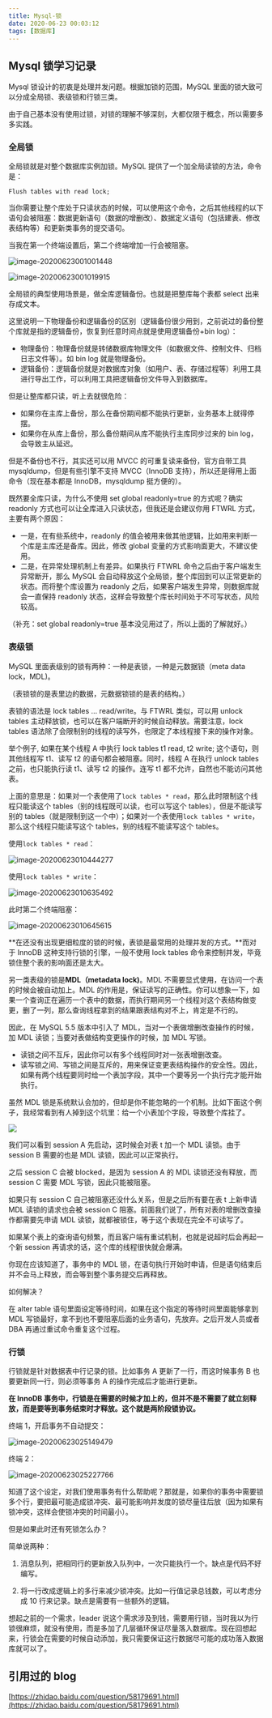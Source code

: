 ```yaml
---
title: Mysql-锁
date: 2020-06-23 00:03:12
tags: [数据库]
---
```


## Mysql 锁学习记录

Mysql 锁设计的初衷是处理并发问题。根据加锁的范围，MySQL 里面的锁大致可以分成全局锁、表级锁和行锁三类。

由于自己基本没有使用过锁，对锁的理解不够深刻，大都仅限于概念，所以需要多多实践。

### 全局锁

全局锁就是对整个数据库实例加锁。MySQL 提供了一个加全局读锁的方法，命令是：

```
Flush tables with read lock;
```

当你需要让整个库处于只读状态的时候，可以使用这个命令，之后其他线程的以下语句会被阻塞：数据更新语句（数据的增删改）、数据定义语句（包括建表、修改表结构等）和更新类事务的提交语句。

当我在第一个终端设置后，第二个终端增加一行会被阻塞。

![image-20200623001001448](/images/image-20200623001001448.png)

![image-20200623001019915](/images/image-20200623001019915.png)

全局锁的典型使用场景是，做全库逻辑备份。也就是把整库每个表都 select 出来存成文本。

这里说明一下物理备份和逻辑备份的区别（逻辑备份很少用到，之前说过的备份整个库就是指的逻辑备份，恢复到任意时间点就是使用逻辑备份+bin log）：

* 物理备份：物理备份就是转储数据库物理文件（如数据文件、控制文件、归档日志文件等）。如 bin log 就是物理备份。
* 逻辑备份：逻辑备份就是对数据库对象（如用户、表、存储过程等）利用工具进行导出工作，可以利用工具把逻辑备份文件导入到数据库。

但是让整库都只读，听上去就很危险：

* 如果你在主库上备份，那么在备份期间都不能执行更新，业务基本上就得停摆。
* 如果你在从库上备份，那么备份期间从库不能执行主库同步过来的 bin log，会导致主从延迟。

但是不备份也不行，其实还可以用 MVCC 的可重复读来备份，官方自带工具 mysqldump，但是有些引擎不支持 MVCC（InnoDB 支持），所以还是得用上面命令（现在基本都是 InnoDB，mysqldump 挺方便的）。

既然要全库只读，为什么不使用 set global readonly=true 的方式呢？确实 readonly 方式也可以让全库进入只读状态，但我还是会建议你用 FTWRL 方式，主要有两个原因：

* 一是，在有些系统中，readonly 的值会被用来做其他逻辑，比如用来判断一个库是主库还是备库。因此，修改 global 变量的方式影响面更大，不建议使用。
* 二是，在异常处理机制上有差异。如果执行 FTWRL 命令之后由于客户端发生异常断开，那么 MySQL 会自动释放这个全局锁，整个库回到可以正常更新的状态。而将整个库设置为 readonly 之后，如果客户端发生异常，则数据库就会一直保持 readonly 状态，这样会导致整个库长时间处于不可写状态，风险较高。

（补充：set global readonly=true 基本没见用过了，所以上面的了解就好。）

### 表级锁

MySQL 里面表级别的锁有两种：一种是表锁，一种是元数据锁（meta data lock，MDL)。

（表锁锁的是表里边的数据，元数据锁锁的是表的结构。）

表锁的语法是 lock tables … read/write。与 FTWRL 类似，可以用 unlock tables 主动释放锁，也可以在客户端断开的时候自动释放。需要注意，lock tables 语法除了会限制别的线程的读写外，也限定了本线程接下来的操作对象。

举个例子, 如果在某个线程 A 中执行 lock tables t1 read, t2 write; 这个语句，则其他线程写 t1、读写 t2 的语句都会被阻塞。同时，线程 A 在执行 unlock tables 之前，也只能执行读 t1、读写 t2 的操作。连写 t1 都不允许，自然也不能访问其他表。

上面的意思是：如果对一个表使用了`lock tables * read`，那么此时限制这个线程只能读这个 tables（别的线程既可以读，也可以写这个 tables），但是不能读写别的 tables（就是限制到这一个中）；如果对一个表使用`lock tables * write`，那么这个线程只能读写这个 tables，别的线程不能读写这个 tables。

使用`lock tables * read`：

![image-20200623010444277](/images/image-20200623010444277.png)

使用`lock tables * write`：

![image-20200623010635492](/images/image-20200623010635492.png)

此时第二个终端阻塞：

![image-20200623010645615](/images/image-20200623010645615.png)

**在还没有出现更细粒度的锁的时候，表锁是最常用的处理并发的方式。**而对于 InnoDB 这种支持行锁的引擎，一般不使用 lock tables 命令来控制并发，毕竟锁住整个表的影响面还是太大。

另一类表级的锁是**MDL（metadata lock)**。MDL 不需要显式使用，在访问一个表的时候会被自动加上。MDL 的作用是，保证读写的正确性。你可以想象一下，如果一个查询正在遍历一个表中的数据，而执行期间另一个线程对这个表结构做变更，删了一列，那么查询线程拿到的结果跟表结构对不上，肯定是不行的。

因此，在 MySQL 5.5 版本中引入了 MDL，当对一个表做增删改查操作的时候，加 MDL 读锁；当要对表做结构变更操作的时候，加 MDL 写锁。

* 读锁之间不互斥，因此你可以有多个线程同时对一张表增删改查。
* 读写锁之间、写锁之间是互斥的，用来保证变更表结构操作的安全性。因此，如果有两个线程要同时给一个表加字段，其中一个要等另一个执行完才能开始执行。

虽然 MDL 锁是系统默认会加的，但却是你不能忽略的一个机制。比如下面这个例子，我经常看到有人掉到这个坑里：给一个小表加个字段，导致整个库挂了。

![](/images/image-20200623020526036.png)

我们可以看到 session A 先启动，这时候会对表 t 加一个 MDL 读锁。由于 session B 需要的也是 MDL 读锁，因此可以正常执行。

之后 session C 会被 blocked，是因为 session A 的 MDL 读锁还没有释放，而 session C 需要 MDL 写锁，因此只能被阻塞。

如果只有 session C 自己被阻塞还没什么关系，但是之后所有要在表 t 上新申请 MDL 读锁的请求也会被 session C 阻塞。前面我们说了，所有对表的增删改查操作都需要先申请 MDL 读锁，就都被锁住，等于这个表现在完全不可读写了。

如果某个表上的查询语句频繁，而且客户端有重试机制，也就是说超时后会再起一个新 session 再请求的话，这个库的线程很快就会爆满。

你现在应该知道了，事务中的 MDL 锁，在语句执行开始时申请，但是语句结束后并不会马上释放，而会等到整个事务提交后再释放。

如何解决？

在 alter table 语句里面设定等待时间，如果在这个指定的等待时间里面能够拿到 MDL 写锁最好，拿不到也不要阻塞后面的业务语句，先放弃。之后开发人员或者 DBA 再通过重试命令重复这个过程。

### 行锁

行锁就是针对数据表中行记录的锁。比如事务 A 更新了一行，而这时候事务 B 也要更新同一行，则必须等事务 A 的操作完成后才能进行更新。

**在 InnoDB 事务中，行锁是在需要的时候才加上的，但并不是不需要了就立刻释放，而是要等到事务结束时才释放。这个就是两阶段锁协议。**

终端 1，开启事务不自动提交：

![image-20200623025149479](/images/image-20200623025149479.png)

终端 2：

![image-20200623025227766](/images/image-20200623025227766.png)

知道了这个设定，对我们使用事务有什么帮助呢？那就是，如果你的事务中需要锁多个行，要把最可能造成锁冲突、最可能影响并发度的锁尽量往后放（因为如果有锁冲突，这样会使锁冲突的时间最小）。

但是如果此时还有死锁怎么办？

简单说两种：

1. 消息队列，把相同行的更新放入队列中，一次只能执行一个。缺点是代码不好编写。

2. 将一行改成逻辑上的多行来减少锁冲突。比如一行值记录总钱数，可以考虑分成 10 行来记录。缺点是需要有一些额外的逻辑。

想起之前的一个需求，leader 说这个需求涉及到钱，需要用行锁，当时我以为行锁很麻烦，就没有使用，而是多加了几层循环保证尽量落入数据库。现在回想起来，行锁会在需要的时候自动添加，我只需要保证这行数据尽可能的成功落入数据库就可以了。

## 引用过的 blog

[https://zhidao.baidu.com/question/58179691.html](https://zhidao.baidu.com/question/58179691.html)
